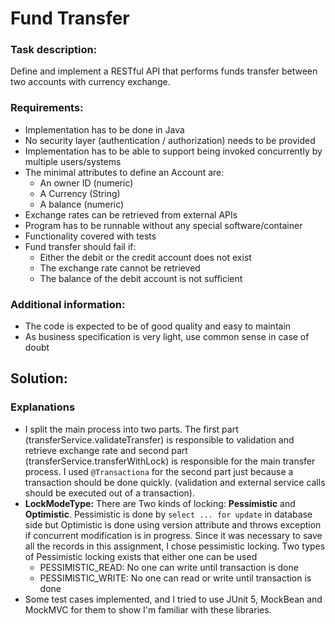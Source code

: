 # Fund Transfer

### Task description: 
Define and implement a RESTful API that performs funds transfer between two accounts with currency exchange.

### Requirements:
* Implementation has to be done in Java
* No security layer (authentication / authorization) needs to be provided
* Implementation has to be able to support being invoked concurrently by multiple users/systems
* The minimal attributes to define an Account are:
  * An owner ID (numeric)
  * A Currency (String)
  * A balance (numeric)
* Exchange rates can be retrieved from external APIs
* Program has to be runnable without any special software/container
* Functionality covered with tests
* Fund transfer should fail if:
  * Either the debit or the credit account does not exist
  * The exchange rate cannot be retrieved
  * The balance of the debit account is not sufficient
  
### Additional information:
* The code is expected to be of good quality and easy to maintain
* As business specification is very light, use common sense in case of doubt

## Solution:
### Explanations
* I split the main process into two parts. The first part (transferService.validateTransfer) is responsible to validation and retrieve exchange rate 
and second part (transferService.transferWithLock) is responsible for the main transfer process. I used `@Transactiona` for the second part just because 
a transaction should be done quickly. (validation and external service calls should be executed out of a transaction).  
* **LockModeType:** There are Two kinds of locking: **Pessimistic** and **Optimistic**. Pessimistic is done by `select ... for update` in database side 
but Optimistic is done using version attribute and throws exception if concurrent modification is in progress. 
Since it was necessary to save all the records in this assignment, I chose pessimistic locking. Two types of Pessimistic locking exists that either one can be used
  * PESSIMISTIC_READ: No one can write until transaction is done
  * PESSIMISTIC_WRITE: No one can read or write until transaction is done
* Some test cases implemented, and I tried to use JUnit 5, MockBean and MockMVC for them to show I'm familiar with these libraries.